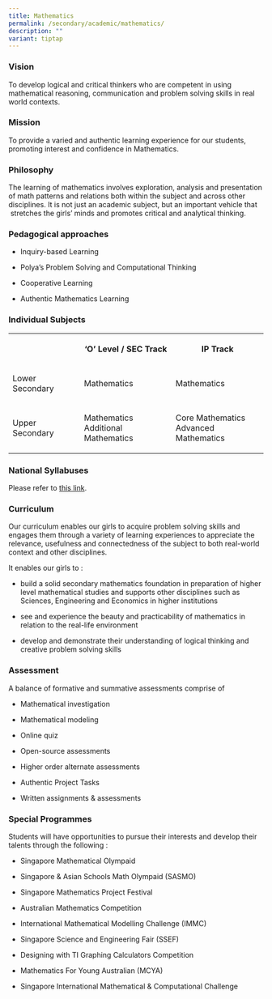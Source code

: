```yaml
---
title: Mathematics
permalink: /secondary/academic/mathematics/
description: ""
variant: tiptap
---
```

<h3>Vision</h3>
<p>To develop logical and critical thinkers who are competent in using mathematical
reasoning, communication&nbsp;and problem solving skills in real world
contexts.</p>
<h3>Mission</h3>
<p>To provide a varied and authentic learning experience for our students,
promoting interest and confidence in Mathematics.</p>
<h3>Philosophy</h3>
<p>The learning of mathematics involves exploration, analysis and presentation
of math patterns and relations both&nbsp;within the subject and across
other disciplines. It is not just an academic subject, but an important
vehicle that &nbsp;stretches the girls’ minds and promotes critical and
analytical thinking.</p>
<h3>Pedagogical approaches</h3>
<ul data-tight="true" class="tight">
<li>
<p>Inquiry-based Learning</p>
</li>
<li>
<p>Polya’s Problem Solving and Computational Thinking</p>
</li>
<li>
<p>Cooperative Learning</p>
</li>
<li>
<p>Authentic Mathematics Learning</p>
</li>
</ul>
<h3>Individual Subjects</h3>
<table>
<tbody>
<tr>
<th rowspan="1" colspan="1">
<p>&nbsp;</p>
</th>
<th rowspan="1" colspan="1">
<p>‘O’ Level / SEC Track</p>
</th>
<th rowspan="1" colspan="1">
<p>IP Track</p>
</th>
</tr>
<tr>
<td rowspan="1" colspan="1">
<p>Lower Secondary</p>
</td>
<td rowspan="1" colspan="1">
<p>Mathematics</p>
</td>
<td rowspan="1" colspan="1">
<p>Mathematics</p>
</td>
</tr>
<tr>
<td rowspan="1" colspan="1">
<p>Upper Secondary</p>
</td>
<td rowspan="1" colspan="1">
<p>Mathematics
<br>Additional Mathematics</p>
</td>
<td rowspan="1" colspan="1">
<p>Core Mathematics
<br>Advanced Mathematics</p>
</td>
</tr>
</tbody>
</table>
<h3>National Syllabuses</h3>
<p>Please refer to&nbsp;<a href="https://www.moe.gov.sg/secondary/courses/express/electives#subjects" rel="noopener noreferrer nofollow" target="_blank">this link</a>.</p>
<h3>Curriculum</h3>
<p>Our curriculum enables our girls to acquire problem solving skills and
engages them through a variety of&nbsp;learning experiences to appreciate
the relevance, usefulness and connectedness of the subject to both&nbsp;real-world
context and other disciplines.</p>
<p>It enables our girls to :</p>
<ul data-tight="true" class="tight">
<li>
<p>build a solid secondary mathematics foundation in preparation of higher
level mathematical studies and supports other disciplines such as Sciences,
Engineering and Economics in higher institutions</p>
</li>
<li>
<p>see and experience the beauty and practicability of mathematics in relation
to the real-life environment</p>
</li>
<li>
<p>develop and demonstrate their understanding of logical thinking and creative
problem solving skills</p>
</li>
</ul>
<h3>Assessment</h3>
<p>A balance of formative and summative assessments comprise of&nbsp;</p>
<ul data-tight="true" class="tight">
<li>
<p>Mathematical investigation</p>
</li>
<li>
<p>Mathematical modeling</p>
</li>
<li>
<p>Online quiz</p>
</li>
<li>
<p>Open-source assessments</p>
</li>
<li>
<p>Higher order alternate assessments</p>
</li>
<li>
<p>Authentic Project Tasks</p>
</li>
<li>
<p>Written assignments &amp; assessments</p>
</li>
</ul>
<h3>Special Programmes</h3>
<p>Students will have opportunities to pursue their interests and develop
their talents through the following :</p>
<ul data-tight="true" class="tight">
<li>
<p>Singapore Mathematical Olympaid</p>
</li>
<li>
<p>Singapore &amp; Asian Schools Math Olympaid (SASMO)</p>
</li>
<li>
<p>Singapore Mathematics Project Festival</p>
</li>
<li>
<p>Australian Mathematics Competition</p>
</li>
<li>
<p>International Mathematical Modelling Challenge (IMMC)</p>
</li>
<li>
<p>Singapore Science and Engineering Fair (SSEF)</p>
</li>
<li>
<p>Designing with TI Graphing Calculators Competition</p>
</li>
<li>
<p>Mathematics For Young Australian (MCYA)</p>
</li>
<li>
<p>Singapore International Mathematical &amp; Computational Challenge</p>
</li>
</ul>
<p></p>